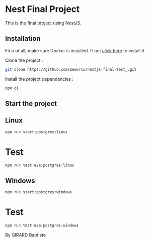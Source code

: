 # Nest Final Project

This is the final project using NestJS.

## Installation 

First of all, make sure Docker is installed. If not [click here](https://docs.docker.com/engine/install/) to install it

Clone the project : 

```bash
git clone https://github.com/Zeworxx/nestjs-final-test_.git
```

Install the project dependencies :

```bash
npm ci
```

## Start the project

## Linux

```bash
npm run start:postgres:linux
```

# Test

```bash
npm run test:e2e:postgres:linux
```

## Windows

```bash
npm run start:postgres:windows
```

# Test

```bash
npm run test:e2e:postgres:windows
```

By GIRARD Baptiste
